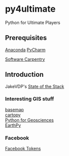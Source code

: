 # py4ultimate
Python for Ultimate Players

## Prerequisites

[Anaconda](http://continuum.io/downloads)
[PyCharm](https://www.jetbrains.com/pycharm/download/)

[Software Carpentry](http://software-carpentry.org/)

## Introduction 

JakeVDP's [State of the Stack](https://speakerdeck.com/jakevdp/the-state-of-the-stack-scipy-2015-keynote)

### Interesting GIS stuff
[basemap](http://matplotlib.org/basemap/)  
[cartopy](http://scitools.org.uk/cartopy/docs/latest/index.html)  
[Python for Geosciences](https://github.com/koldunovn/python_for_geosciences)  
[EarthPy](http://earthpy.org/)  

### Facebook
[Facebook Tokens](http://stackoverflow.com/a/16054555/122022)

